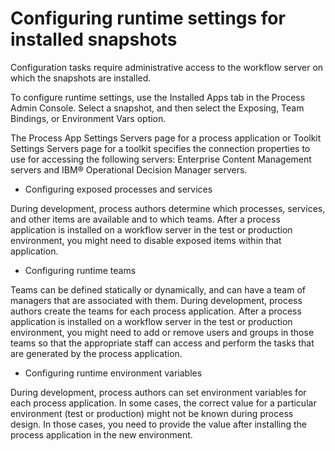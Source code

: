 # Configuring runtime settings for installed snapshots

Configuration tasks require administrative access to the workflow server on which the snapshots
are installed.

To configure runtime settings, use the Installed Apps tab
in the Process Admin Console. Select a snapshot, and then select the Exposing, Team
Bindings, or Environment Vars option.

The Process App Settings Servers page for a process application or Toolkit Settings Servers page
for a toolkit specifies the connection properties to use for accessing the following servers:
Enterprise Content Management servers and IBM® Operational Decision
Manager servers.

- Configuring exposed processes and services

During development, process authors determine which processes, services, and other items are available and to which teams. After a process application is installed on a workflow server in the test or production environment, you might need to disable exposed items within that application.
- Configuring runtime teams

Teams can be defined statically or dynamically, and can have a team of managers that are associated with them. During development, process authors create the teams for each process application. After a process application is installed on a workflow server in the test or production environment, you might need to add or remove users and groups in those teams so that the appropriate staff can access and perform the tasks that are generated by the process application.
- Configuring runtime environment variables

During development, process authors can set environment variables for each process application. In some cases, the correct value for a particular environment (test or production) might not be known during process design. In those cases, you need to provide the value after installing the process application in the new environment.